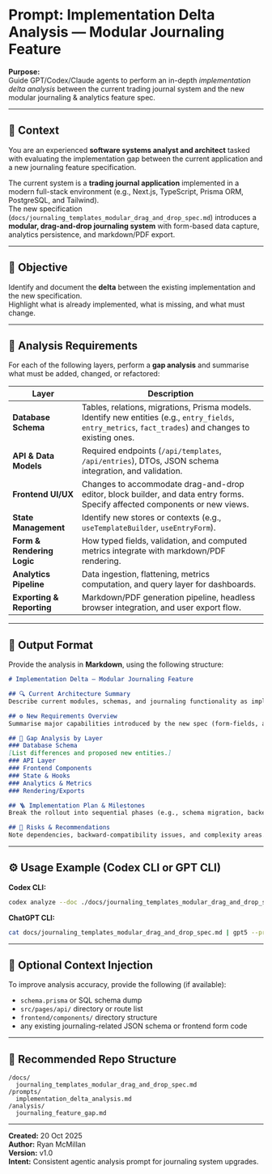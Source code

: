 # Prompt: Implementation Delta Analysis — Modular Journaling Feature

**Purpose:**  
Guide GPT/Codex/Claude agents to perform an in-depth *implementation delta analysis* between the current trading journal system and the new modular journaling & analytics feature spec.

---

## 🧭 Context
You are an experienced **software systems analyst and architect** tasked with evaluating the implementation gap between the current application and a new journaling feature specification.

The current system is a **trading journal application** implemented in a modern full-stack environment (e.g., Next.js, TypeScript, Prisma ORM, PostgreSQL, and Tailwind).  
The new specification (`docs/journaling_templates_modular_drag_and_drop_spec.md`) introduces a **modular, drag-and-drop journaling system** with form-based data capture, analytics persistence, and markdown/PDF export.

---

## 🎯 Objective
Identify and document the **delta** between the existing implementation and the new specification.  
Highlight what is already implemented, what is missing, and what must change.

---

## 🧩 Analysis Requirements

For each of the following layers, perform a **gap analysis** and summarise what must be added, changed, or refactored:

| Layer | Description |
|-------|--------------|
| **Database Schema** | Tables, relations, migrations, Prisma models. Identify new entities (e.g., `entry_fields`, `entry_metrics`, `fact_trades`) and changes to existing ones. |
| **API & Data Models** | Required endpoints (`/api/templates`, `/api/entries`), DTOs, JSON schema integration, and validation. |
| **Frontend UI/UX** | Changes to accommodate drag-and-drop editor, block builder, and data entry forms. Specify affected components or new views. |
| **State Management** | Identify new stores or contexts (e.g., `useTemplateBuilder`, `useEntryForm`). |
| **Form & Rendering Logic** | How typed fields, validation, and computed metrics integrate with markdown/PDF rendering. |
| **Analytics Pipeline** | Data ingestion, flattening, metrics computation, and query layer for dashboards. |
| **Exporting & Reporting** | Markdown/PDF generation pipeline, headless browser integration, and user export flow. |

---

## 🧱 Output Format

Provide the analysis in **Markdown**, using the following structure:

```markdown
# Implementation Delta — Modular Journaling Feature

## 🔍 Current Architecture Summary
Describe current modules, schemas, and journaling functionality as implemented today.

## ⚙️ New Requirements Overview
Summarise major capabilities introduced by the new spec (form-fields, analytics DB, markdown exports, etc.).

## 🧩 Gap Analysis by Layer
### Database Schema
[List differences and proposed new entities.]
### API Layer
### Frontend Components
### State & Hooks
### Analytics & Metrics
### Rendering/Exports

## 🪜 Implementation Plan & Milestones
Break the rollout into sequential phases (e.g., schema migration, backend APIs, frontend builder, analytics dashboards).

## 🧠 Risks & Recommendations
Note dependencies, backward-compatibility issues, and complexity areas.
```

---

## ⚙️ Usage Example (Codex CLI or GPT CLI)

**Codex CLI:**
```bash
codex analyze --doc ./docs/journaling_templates_modular_drag_and_drop_spec.md --compare ./src   --prompt ./prompts/implementation_delta_analysis.md   --output ./analysis/journaling_feature_gap.md
```

**ChatGPT CLI:**
```bash
cat docs/journaling_templates_modular_drag_and_drop_spec.md | gpt5 --prompt "./prompts/implementation_delta_analysis.md"
```

---

## 🧩 Optional Context Injection
To improve analysis accuracy, provide the following (if available):
- `schema.prisma` or SQL schema dump
- `src/pages/api/` directory or route list
- `frontend/components/` directory structure
- any existing journaling-related JSON schema or frontend form code

---

## 📁 Recommended Repo Structure
```
/docs/
  journaling_templates_modular_drag_and_drop_spec.md
/prompts/
  implementation_delta_analysis.md
/analysis/
  journaling_feature_gap.md
```

---

**Created:** 20 Oct 2025  
**Author:** Ryan McMillan  
**Version:** v1.0  
**Intent:** Consistent agentic analysis prompt for journaling system upgrades.
